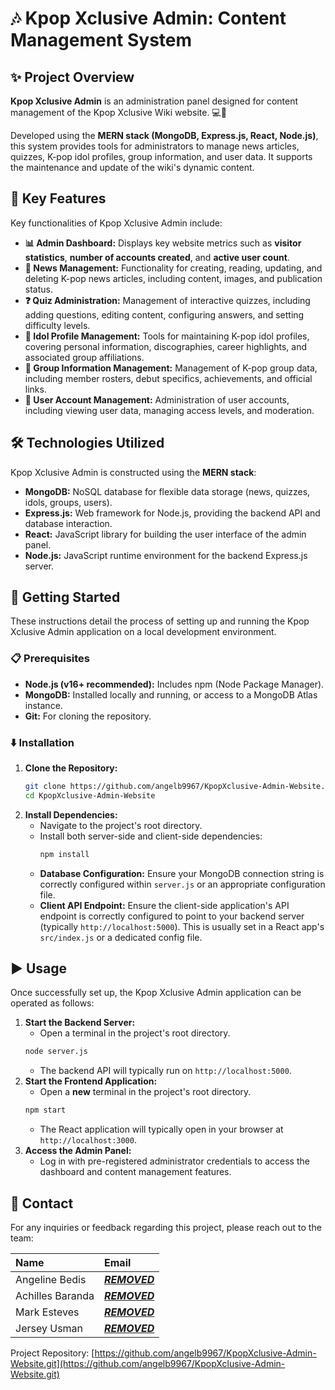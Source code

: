 # 🎶 Kpop Xclusive Admin: Content Management System

## ✨ Project Overview

**Kpop Xclusive Admin** is an administration panel designed for content management of the Kpop Xclusive Wiki website. 💻🎤 

Developed using the **MERN stack (MongoDB, Express.js, React, Node.js)**, this system provides tools for administrators to manage news articles, quizzes, K-pop idol profiles, group information, and user data. It supports the maintenance and update of the wiki's dynamic content.

## 🌟 Key Features

Key functionalities of Kpop Xclusive Admin include:

*   **📊 Admin Dashboard:** Displays key website metrics such as **visitor statistics**, **number of accounts created**, and **active user count**.
*   **📰 News Management:** Functionality for creating, reading, updating, and deleting K-pop news articles, including content, images, and publication status.
*   **❓ Quiz Administration:** Management of interactive quizzes, including adding questions, editing content, configuring answers, and setting difficulty levels.
*   **👤 Idol Profile Management:** Tools for maintaining K-pop idol profiles, covering personal information, discographies, career highlights, and associated group affiliations.
*   **👥 Group Information Management:** Management of K-pop group data, including member rosters, debut specifics, achievements, and official links.
*   **📝 User Account Management:** Administration of user accounts, including viewing user data, managing access levels, and moderation.

## 🛠️ Technologies Utilized

Kpop Xclusive Admin is constructed using the **MERN stack**:

*   **MongoDB:** NoSQL database for flexible data storage (news, quizzes, idols, groups, users).
*   **Express.js:** Web framework for Node.js, providing the backend API and database interaction.
*   **React:** JavaScript library for building the user interface of the admin panel.
*   **Node.js:** JavaScript runtime environment for the backend Express.js server.

## 🚀 Getting Started

These instructions detail the process of setting up and running the Kpop Xclusive Admin application on a local development environment.

### 📋 Prerequisites

*   **Node.js (v16+ recommended):** Includes npm (Node Package Manager).
*   **MongoDB:** Installed locally and running, or access to a MongoDB Atlas instance.
*   **Git:** For cloning the repository.

### ⬇️ Installation

1.  **Clone the Repository:**
    ```bash
    git clone https://github.com/angelb9967/KpopXclusive-Admin-Website.git
    cd KpopXclusive-Admin-Website
    ```
2.  **Install Dependencies:**
    *   Navigate to the project's root directory.
    *   Install both server-side and client-side dependencies:
        ```bash
        npm install
        ```
    *   **Database Configuration:** Ensure your MongoDB connection string is correctly configured within `server.js` or an appropriate configuration file.
    *   **Client API Endpoint:** Ensure the client-side application's API endpoint is correctly configured to point to your backend server (typically `http://localhost:5000`). This is usually set in a React app's `src/index.js` or a dedicated config file.

## ▶️ Usage

Once successfully set up, the Kpop Xclusive Admin application can be operated as follows:

1.  **Start the Backend Server:**
    *   Open a terminal in the project's root directory.
    ```bash
    node server.js
    ```
    *   The backend API will typically run on `http://localhost:5000`.
2.  **Start the Frontend Application:**
    *   Open a **new** terminal in the project's root directory.
    ```bash
    npm start 
    ```
    *   The React application will typically open in your browser at `http://localhost:3000`.
3.  **Access the Admin Panel:**
    *   Log in with pre-registered administrator credentials to access the dashboard and content management features.

## 📧 Contact

For any inquiries or feedback regarding this project, please reach out to the team:

| Name            | Email                                    |
| :-------------- | :--------------------------------------- |
| Angeline Bedis  | [***REMOVED***](mailto:***REMOVED***)  |
| Achilles Baranda| [***REMOVED***](mailto:***REMOVED***) |
| Mark Esteves    | [***REMOVED***](mailto:***REMOVED***) |
| Jersey Usman    | [***REMOVED***](mailto:***REMOVED***) |

Project Repository: [https://github.com/angelb9967/KpopXclusive-Admin-Website.git](https://github.com/angelb9967/KpopXclusive-Admin-Website.git) 
